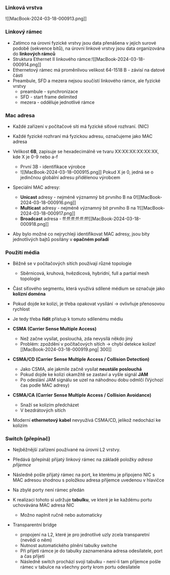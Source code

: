 ### Linková vrstva
![[MacBook-2024-03-18-000913.png]]

### Linkový rámec
- Zatímco na úrovni fyzické vrstvy jsou data přenášena v jejich surové podobě (sekvence bitů), na úrovni linkové vrstvy jsou data organizována do **linkových rámců**
- Struktura Ethernet II linkového rámce:![[MacBook-2024-03-18-000914.png]]
- Ethernetový rámec má proměnlivou velikost 64-1518 B - závisí na datové části
- Preambule, SFD a mezera nejsou součístí linkového rámce, ale fyzické vrstvy
	- preambule - synchronizace
	- SFD - start frame delimited
	- mezera - odděluje jednotlivé rámce

### Mac adresa
- Každé zařízení v počítačové síti má fyzické síťové rozhraní. (NIC)
- Každé fyzické rozhraní má fyzickou adresu, označujeme jako MAC adresa
- Velikost **6B**, zapisuje se hexadecimálně ve tvaru XX:XX:XX:XX:XX:XX, kde X je 0-9 nebo a-f
	- První 3B - identifikace výrobce
	- ![[MacBook-2024-03-18-000915.png]]
	  Pokud X je 0, jedná se o jedinčnou globální adresu přidělenou výrobcem

- Speciální MAC adresy:
	- **Unicast** adresy - nejméně významný bit  prvního B na 0![[MacBook-2024-03-18-000916.png]]
	- **Multicast** adresy - nejméně významný bit prvního B na 1![[MacBook-2024-03-18-000917.png]]
	- **Broadcast** adresa - ff:ff:ff:ff:ff:ff![[MacBook-2024-03-18-000918.png]]
- Aby bylo možné co nejrychleji identifikovat MAC adresy, jsou bity jednotlivých bajtů posílány v **opačném pořadí**

### Použití média
- Běžně se v počítačových sítích používají různé topologie
	- Sběrnicová, kruhová, hvězdicová, hybridní, full a partial mesh topologie
- Část síťového segmentu, která využívá sdílené médium se označuje jako **kolizní doména**
- Pokud dojde ke kolizi, je třeba opakovat vysílání $\rightarrow$ ovlivňuje přenosovou rychlost
- Je tedy třeba **řídit** přístup k tomuto sdílenému médiu

- **CSMA (Carrier Sense Multiple Access)**
	- Než začne vysílat, poslouchá, zda nevysílá někdo jiný
	- Problém: zpoždění v počítačových sítích $\rightarrow$ chybí detekce kolize![[MacBook-2024-03-18-000919.png| 300]]


- **CSMA/CD (Carrier Sense Multiple Access / Collision Detection)**
	- Jako CSMA, ale jakmile začně vysílat **neustále poslouchá**
	- Pokud dojde ke kolizi okamžitě se zastaví a vyšle signál **JAM**
	- Po odeslání JAM signálu se uzel na náhodnou dobu odmlčí (Výchozí čas podle MAC adresy)

- **CSMA/CA (Carrier Sense Multiple Access / Collision Avoidance)**
	- Snaží se kolizím předcházet
	- V bezdrátových sítích

- Moderní **ethernetový kabel** nevyužívá CSMA/CD, jelikož nedochází ke kolizím

### Switch (přepínač)
- Nejběžnější zařízení používané na úrovni L2 vrstvy.
- Předává (přepíná) přijatý linkový rámec na základě položky *adresa přijemce*
- Následně pošle přijatý rámec na port, ke kterému je připojeno NIC s MAC adresou shodnou s položkou adresa příjemce uvedenou v hlavičce
- Na zbylé porty není rámec předán
- K realizaci tohoto si udržuje **tabulku**, ve které je ke každému portu uchovávána MAC adresa NIC
	- Možno naplnit ručně nebo automaticky

- Transparentní bridge 
	- propojení na L2, které je pro jednotlivé uzly zcela transparetní (nevědí o něm)
	- Nutnost automatického plnění tabulky switche
	- Při přijetí rámce je do tabulky zaznamenána adresa odesílatele, port a čas přijetí
	- Následně switch prochází svoji tabulku - není-li tam příjemce pošle rámec v tabulce na všechny porty krom portu odesílatele